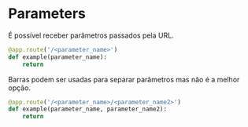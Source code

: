 # Parameters
É possível receber parâmetros passados pela URL.  
```python
@app.route('/<parameter_name>')
def example(parameter_name):
    return
```

Barras podem ser usadas para separar parâmetros mas não é a melhor opção.  
```python
@app.route('/<parameter_name>/<parameter_name2>')
def example(parameter_name, parameter_name2):
    return
```


